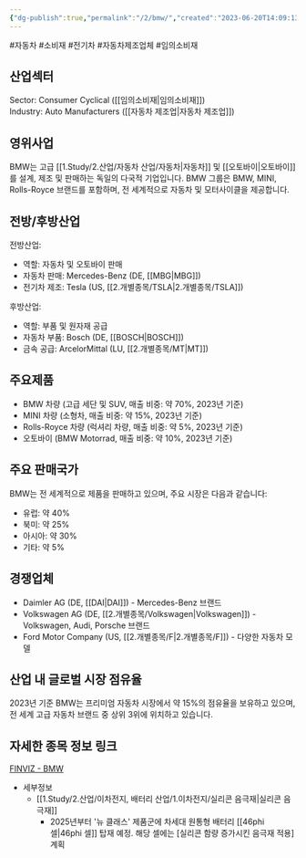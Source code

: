 ```yaml
---
{"dg-publish":true,"permalink":"/2/bmw/","created":"2023-06-20T14:09:13.900+09:00","updated":"2025-07-29T21:37:04.422+09:00"}
---
```


#자동차 #소비재 #전기차 #자동차제조업체  #임의소비재 


## 산업섹터

Sector: Consumer Cyclical ([[임의소비재\|임의소비재]])  
Industry: Auto Manufacturers ([[자동차 제조업\|자동차 제조업]])

## 영위사업

BMW는 고급 [[1.Study/2.산업/자동차 산업/자동차\|자동차]] 및 [[오토바이\|오토바이]]를 설계, 제조 및 판매하는 독일의 다국적 기업입니다. BMW 그룹은 BMW, MINI, Rolls-Royce 브랜드를 포함하며, 전 세계적으로 자동차 및 모터사이클을 제공합니다.

## 전방/후방산업

전방산업:

- 역할: 자동차 및 오토바이 판매
- 자동차 판매: Mercedes-Benz (DE, [[MBG\|MBG]])
- 전기차 제조: Tesla (US, [[2.개별종목/TSLA\|2.개별종목/TSLA]])

후방산업:

- 역할: 부품 및 원자재 공급
- 자동차 부품: Bosch (DE, [[BOSCH\|BOSCH]])
- 금속 공급: ArcelorMittal (LU, [[2.개별종목/MT\|MT]])

## 주요제품

- BMW 차량 (고급 세단 및 SUV, 매출 비중: 약 70%, 2023년 기준)
- MINI 차량 (소형차, 매출 비중: 약 15%, 2023년 기준)
- Rolls-Royce 차량 (럭셔리 차량, 매출 비중: 약 5%, 2023년 기준)
- 오토바이 (BMW Motorrad, 매출 비중: 약 10%, 2023년 기준)

## 주요 판매국가

BMW는 전 세계적으로 제품을 판매하고 있으며, 주요 시장은 다음과 같습니다:

- 유럽: 약 40%
- 북미: 약 25%
- 아시아: 약 30%
- 기타: 약 5%

## 경쟁업체

- Daimler AG (DE, [[DAI\|DAI]]) - Mercedes-Benz 브랜드
- Volkswagen AG (DE, [[2.개별종목/Volkswagen\|Volkswagen]]) - Volkswagen, Audi, Porsche 브랜드
- Ford Motor Company (US, [[2.개별종목/F\|2.개별종목/F]]) - 다양한 자동차 모델

## 산업 내 글로벌 시장 점유율

2023년 기준 BMW는 프리미엄 자동차 시장에서 약 15%의 점유율을 보유하고 있으며, 전 세계 고급 자동차 브랜드 중 상위 3위에 위치하고 있습니다.

## 자세한 종목 정보 링크

[FINVIZ - BMW](https://www.marketscreener.com/quote/stock/BAYERISCHE-MOTOREN-WERKE-AG-436103/)


- 세부정보
	- [[1.Study/2.산업/이차전지, 배터리 산업/1.이차전지/실리콘 음극재\|실리콘 음극재]]
		- 2025년부터 '뉴 클래스' 제품군에 차세대 원통형 배터리 [[46phi 셀\|46phi 셀]] 탑재 예정. 해당 셀에는 [실리콘 함량 증가시킨 음극재 적용] 계획 


